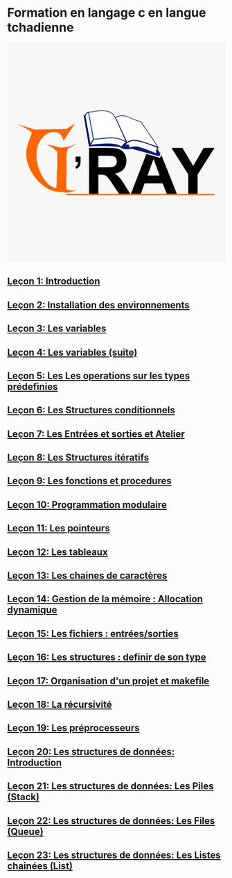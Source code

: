 # Formation en langage c en langue tchadienne

![](images/gray.jpeg)
## [Leçon 1: Introduction](docs/lecon1.md)
## [Leçon 2: Installation des environnements](docs/lecon2.md)
## [Leçon 3: Les variables](docs/lecon3.md)
## [Leçon 4: Les variables  (suite)](docs/lecon4.md)
## [Leçon 5: Les Les operations sur les types prédefinies](docs/lecon5.md)
## [Leçon 6: Les Structures conditionnels](docs/lecon6.md)
## [Leçon 7: Les Entrées et sorties et Atelier](docs/lecon7.md)
## [Leçon 8: Les Structures itératifs](docs/lecon8.md)
## [Leçon 9: Les fonctions et procedures](docs/lecon9.md)
## [Leçon 10: Programmation modulaire](docs/lecon10.md)
## [Leçon 11: Les pointeurs](docs/lecon11.md)
## [Leçon 12: Les tableaux](docs/lecon12.md)
## [Leçon 13: Les chaines de caractères](docs/lecon13.md)
## [Leçon 14: Gestion de la mémoire : Allocation dynamique](docs/lecon14.md)
## [Leçon 15: Les fichiers : entrées/sorties](docs/lecon15.md)
## [Leçon 16: Les structures : definir de son type](docs/lecon16.md)
## [Leçon 17: Organisation d'un projet et makefile](docs/lecon17.md)
## [Leçon 18: La récursivité](docs/lecon18.md)
## [Leçon 19: Les préprocesseurs](docs/lecon19.md)
## [Leçon 20: Les structures de données: Introduction](docs/lecon20.md)
## [Leçon 21: Les structures de données: Les Piles (Stack)](docs/lecon21.md)
## [Leçon 22: Les structures de données: Les Files (Queue)](docs/lecon22.md)
## [Leçon 23:  Les structures de données: Les Listes chainées (List)](docs/lecon23.md)
